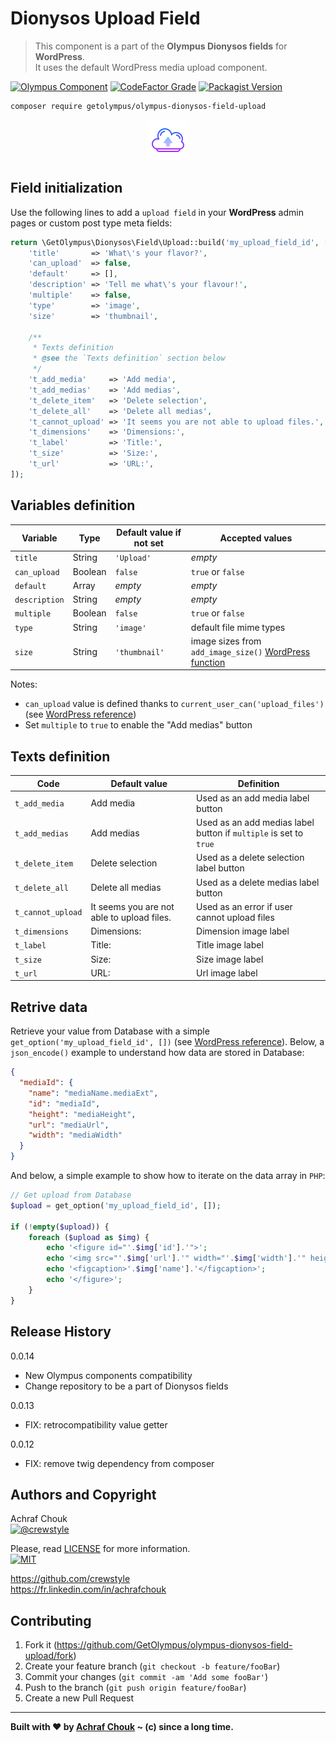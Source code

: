 # Dionysos Upload Field
> This component is a part of the **Olympus Dionysos fields** for **WordPress**.  
> It uses the default WordPress media upload component.

[![Olympus Component][olympus-image]][olympus-url]
[![CodeFactor Grade][codefactor-image]][codefactor-url]
[![Packagist Version][packagist-image]][packagist-url]

```sh
composer require getolympus/olympus-dionysos-field-upload
```

<p align="center">
    <img src="https://github.com/GetOlympus/olympus-dionysos-field-upload/blob/master/assets/field-upload-64.png" />
</p>

## Field initialization

Use the following lines to add a `upload field` in your **WordPress** admin pages or custom post type meta fields:

```php
return \GetOlympus\Dionysos\Field\Upload::build('my_upload_field_id', [
    'title'       => 'What\'s your flavor?',
    'can_upload'  => false,
    'default'     => [],
    'description' => 'Tell me what\'s your flavour!',
    'multiple'    => false,
    'type'        => 'image',
    'size'        => 'thumbnail',

    /**
     * Texts definition
     * @see the `Texts definition` section below
     */
    't_add_media'     => 'Add media',
    't_add_medias'    => 'Add medias',
    't_delete_item'   => 'Delete selection',
    't_delete_all'    => 'Delete all medias',
    't_cannot_upload' => 'It seems you are not able to upload files.',
    't_dimensions'    => 'Dimensions:',
    't_label'         => 'Title:',
    't_size'          => 'Size:',
    't_url'           => 'URL:',
]);
```

## Variables definition

| Variable      | Type    | Default value if not set | Accepted values |
| ------------- | ------- | ------------------------ | --------------- |
| `title`       | String  | `'Upload'` | *empty* |
| `can_upload`  | Boolean | `false` | `true` or `false` |
| `default`     | Array   | *empty* | *empty* |
| `description` | String  | *empty* | *empty* |
| `multiple`    | Boolean | `false` | `true` or `false` |
| `type`        | String  | `'image'` | default file mime types |
| `size`        | String  | `'thumbnail'` | image sizes from `add_image_size()` [WordPress function](https://developer.wordpress.org/reference/functions/add_image_size/) |

Notes:
* `can_upload` value is defined thanks to `current_user_can('upload_files')` (see [WordPress reference](https://codex.wordpress.org/Function_Reference/current_user_can))
* Set `multiple` to `true` to enable the "Add medias" button

## Texts definition

| Code | Default value | Definition |
| ---- | ------------- | ---------- |
| `t_add_media` | Add media | Used as an add media label button |
| `t_add_medias` | Add medias | Used as an add medias label button if `multiple` is set to `true` |
| `t_delete_item` | Delete selection | Used as a delete selection label button |
| `t_delete_all` | Delete all medias | Used as a delete medias label button |
| `t_cannot_upload` | It seems you are not able to upload files. | Used as an error if user cannot upload files |
| `t_dimensions` | Dimensions: | Dimension image label |
| `t_label` | Title: | Title image label |
| `t_size` | Size: | Size image label |
| `t_url` | URL: | Url image label |

## Retrive data

Retrieve your value from Database with a simple `get_option('my_upload_field_id', [])` (see [WordPress reference][getoption-url]).
Below, a `json_encode()` example to understand how data are stored in Database:

```json
{
  "mediaId": {
    "name": "mediaName.mediaExt",
    "id": "mediaId",
    "height": "mediaHeight",
    "url": "mediaUrl",
    "width": "mediaWidth"
  }
}
```

And below, a simple example to show how to iterate on the data array in `PHP`:

```php
// Get upload from Database
$upload = get_option('my_upload_field_id', []);

if (!empty($upload)) {
    foreach ($upload as $img) {
        echo '<figure id="'.$img['id'].'">';
        echo '<img src="'.$img['url'].'" width="'.$img['width'].'" height="'.$img['height'].'" alt="'.esc_html($img['name']).'" />';
        echo '<figcaption>'.$img['name'].'</figcaption>';
        echo '</figure>';
    }
}
```

## Release History

0.0.14
- New Olympus components compatibility
- Change repository to be a part of Dionysos fields

0.0.13
- FIX: retrocompatibility value getter

0.0.12
- FIX: remove twig dependency from composer

## Authors and Copyright

Achraf Chouk  
[![@crewstyle][twitter-image]][twitter-url]

Please, read [LICENSE][license-blob] for more information.  
[![MIT][license-image]][license-url]

<https://github.com/crewstyle>  
<https://fr.linkedin.com/in/achrafchouk>

## Contributing

1. Fork it (<https://github.com/GetOlympus/olympus-dionysos-field-upload/fork>)
2. Create your feature branch (`git checkout -b feature/fooBar`)
3. Commit your changes (`git commit -am 'Add some fooBar'`)
4. Push to the branch (`git push origin feature/fooBar`)
5. Create a new Pull Request

---

**Built with ♥ by [Achraf Chouk](https://github.com/crewstyle "Achraf Chouk") ~ (c) since a long time.**

<!-- links & imgs dfn's -->
[olympus-image]: https://img.shields.io/badge/for-Olympus-44cc11.svg?style=flat-square
[olympus-url]: https://github.com/GetOlympus
[codefactor-image]: https://www.codefactor.io/repository/github/GetOlympus/olympus-dionysos-field-upload/badge?style=flat-square
[codefactor-url]: https://www.codefactor.io/repository/github/getolympus/olympus-dionysos-field-upload
[getoption-url]: https://developer.wordpress.org/reference/functions/get_option/
[license-blob]: https://github.com/GetOlympus/olympus-dionysos-field-upload/blob/master/LICENSE
[license-image]: https://img.shields.io/badge/license-MIT_License-blue.svg?style=flat-square
[license-url]: http://opensource.org/licenses/MIT
[packagist-image]: https://img.shields.io/packagist/v/getolympus/olympus-dionysos-field-upload.svg?style=flat-square
[packagist-url]: https://packagist.org/packages/getolympus/olympus-dionysos-field-upload
[twitter-image]: https://img.shields.io/badge/crewstyle-blue.svg?style=social&logo=twitter
[twitter-url]: https://twitter.com/crewstyle
